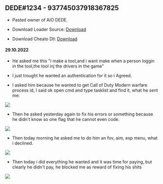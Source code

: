 ## DEDE#1234 - 937745037918367825

- Pasted owner of AIO DEDE.

- Download Loader Source: [Download](https://hated-recognition.000webhostapp.com/DEDELOADER.zip)
- Download Cheato Dll: [Download](https://hated-recognition.000webhostapp.com/aio.dll)

#### 29.10.2022
- He asked me this "i make a tool,and i want make when a person loggin in the tool,the tool inj the drivers in the game"
- I just trought he wanted an authentication for it so i Agreed.

- I asked him because he wanted to get Call of Duty Modern warfare process id, I said ok open cmd and type tasklist and find it, what he sent me:

![](https://cdn.discordapp.com/attachments/1035980633098432552/1035982695890686022/unknown.png)

- Then he asked yesterday again to fix his errors or something because he didn't know so one flag that he cannot even code.

![](https://i.imgur.com/cAKYa8G.png)

- Then today morning he asked me to do him an fov, aim, esp menu, what i declined. 

![](https://i.imgur.com/6oUBpZn.png)

- Then today i did everything he wanted and it was time for paying, but clearly he didn't pay, he blocked me as reward of fixing his shits

![](https://i.imgur.com/HeWf1oR.png)
